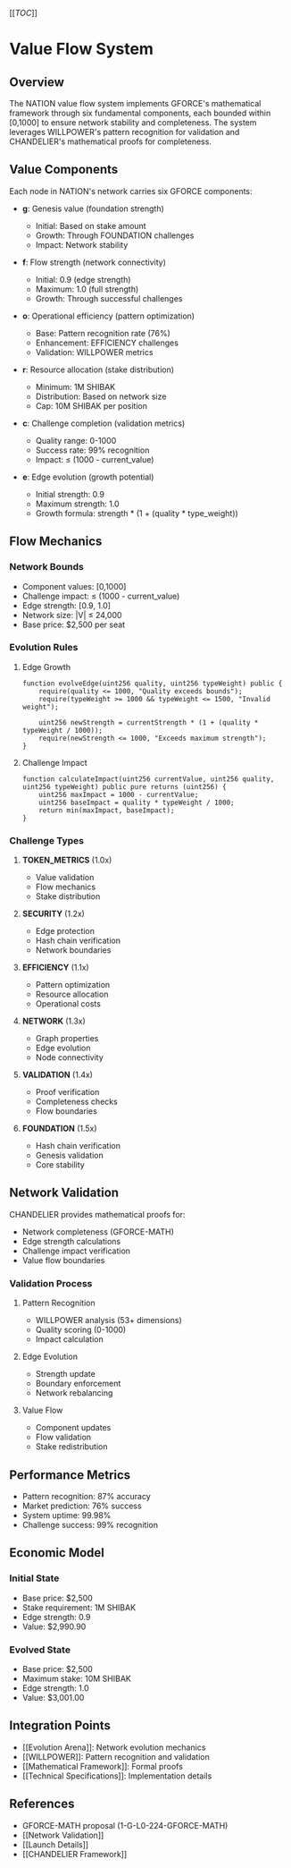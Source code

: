 [[_TOC_]]

# Value Flow System

## Overview
The NATION value flow system implements GFORCE's mathematical framework through six fundamental components, each bounded within [0,1000] to ensure network stability and completeness. The system leverages WILLPOWER's pattern recognition for validation and CHANDELIER's mathematical proofs for completeness.

## Value Components
Each node in NATION's network carries six GFORCE components:
- **g**: Genesis value (foundation strength)
  * Initial: Based on stake amount
  * Growth: Through FOUNDATION challenges
  * Impact: Network stability

- **f**: Flow strength (network connectivity)
  * Initial: 0.9 (edge strength)
  * Maximum: 1.0 (full strength)
  * Growth: Through successful challenges

- **o**: Operational efficiency (pattern optimization)
  * Base: Pattern recognition rate (76%)
  * Enhancement: EFFICIENCY challenges
  * Validation: WILLPOWER metrics

- **r**: Resource allocation (stake distribution)
  * Minimum: 1M SHIBAK
  * Distribution: Based on network size
  * Cap: 10M SHIBAK per position

- **c**: Challenge completion (validation metrics)
  * Quality range: 0-1000
  * Success rate: 99% recognition
  * Impact: ≤ (1000 - current_value)

- **e**: Edge evolution (growth potential)
  * Initial strength: 0.9
  * Maximum strength: 1.0
  * Growth formula: strength * (1 + (quality * type_weight))

## Flow Mechanics
### Network Bounds
- Component values: [0,1000]
- Challenge impact: ≤ (1000 - current_value)
- Edge strength: [0.9, 1.0]
- Network size: |V| ≤ 24,000
- Base price: $2,500 per seat

### Evolution Rules
1. Edge Growth
   ```solidity
   function evolveEdge(uint256 quality, uint256 typeWeight) public {
       require(quality <= 1000, "Quality exceeds bounds");
       require(typeWeight >= 1000 && typeWeight <= 1500, "Invalid weight");
       
       uint256 newStrength = currentStrength * (1 + (quality * typeWeight / 1000));
       require(newStrength <= 1000, "Exceeds maximum strength");
   }
   ```

2. Challenge Impact
   ```solidity
   function calculateImpact(uint256 currentValue, uint256 quality, uint256 typeWeight) public pure returns (uint256) {
       uint256 maxImpact = 1000 - currentValue;
       uint256 baseImpact = quality * typeWeight / 1000;
       return min(maxImpact, baseImpact);
   }
   ```

### Challenge Types
1. **TOKEN_METRICS** (1.0x)
   - Value validation
   - Flow mechanics
   - Stake distribution

2. **SECURITY** (1.2x)
   - Edge protection
   - Hash chain verification
   - Network boundaries

3. **EFFICIENCY** (1.1x)
   - Pattern optimization
   - Resource allocation
   - Operational costs

4. **NETWORK** (1.3x)
   - Graph properties
   - Edge evolution
   - Node connectivity

5. **VALIDATION** (1.4x)
   - Proof verification
   - Completeness checks
   - Flow boundaries

6. **FOUNDATION** (1.5x)
   - Hash chain verification
   - Genesis validation
   - Core stability

## Network Validation
CHANDELIER provides mathematical proofs for:
- Network completeness (GFORCE-MATH)
- Edge strength calculations
- Challenge impact verification
- Value flow boundaries

### Validation Process
1. Pattern Recognition
   - WILLPOWER analysis (53+ dimensions)
   - Quality scoring (0-1000)
   - Impact calculation

2. Edge Evolution
   - Strength update
   - Boundary enforcement
   - Network rebalancing

3. Value Flow
   - Component updates
   - Flow validation
   - Stake redistribution

## Performance Metrics
- Pattern recognition: 87% accuracy
- Market prediction: 76% success
- System uptime: 99.98%
- Challenge success: 99% recognition

## Economic Model
### Initial State
- Base price: $2,500
- Stake requirement: 1M SHIBAK
- Edge strength: 0.9
- Value: $2,990.90

### Evolved State
- Base price: $2,500
- Maximum stake: 10M SHIBAK
- Edge strength: 1.0
- Value: $3,001.00

## Integration Points
- [[Evolution Arena]]: Network evolution mechanics
- [[WILLPOWER]]: Pattern recognition and validation
- [[Mathematical Framework]]: Formal proofs
- [[Technical Specifications]]: Implementation details

## References
- GFORCE-MATH proposal (1-G-L0-224-GFORCE-MATH)
- [[Network Validation]]
- [[Launch Details]]
- [[CHANDELIER Framework]]
